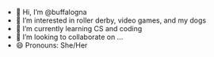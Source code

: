 - 👋 Hi, I’m @buffalogna
- 👀 I’m interested in roller derby, video games, and my dogs
- 🌱 I’m currently learning CS and coding
- 💞️ I’m looking to collaborate on ...
- 😄 Pronouns: She/Her

<!---
buffalogna/buffalogna is a ✨ special ✨ repository because its `README.md` (this file) appears on your GitHub profile.
You can click the Preview link to take a look at your changes.
--->
